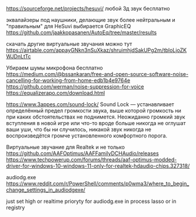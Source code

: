 https://sourceforge.net/projects/hesuvi/ любой 3д звук бесплатно

эквалайзеры под наушники, делающие звук более нейтральным и "правильным" для HeSuvi выбирается GraphicEQ
https://github.com/jaakkopasanen/AutoEq/tree/master/results

скачать другие виртуальные звучания можно тут
https://airtable.com/appayGNkn3nSuXkaz/shruimhjdSakUPg2m/tbloLjoZKWJDnLtTc

Убираем шумы микрофона бесплатно
https://medium.com/@bssankaran/free-and-open-source-software-noise-cancelling-for-working-from-home-edb1b4e9764e
https://github.com/werman/noise-suppression-for-voice
https://equalizerapo.com/download.html

https://www.3appes.com/sound-lock/
Sound Lock — устанавливает определённый предел громкости звука, выше которой громкость ни при каких обстоятельствах не поднимется. Неожиданно громкий звук вступления в новой игре или что-то вроде больше никогда не оглушат ваши уши, что бы ни случилось, никакой звук никогда не воспроизведётся громче установленного комфортного порога.


Виртуальные звучание для Realtek и не только
https://github.com/AAFOptimus/AAFFamilyDCHAudio/releases
https://www.techpowerup.com/forums/threads/aaf-optimus-modded-driver-for-windows-10-windows-11-only-for-realtek-hdaudio-chips.327318/


audiodg.exe
https://www.reddit.com/r/PowerShell/comments/p0wma3/where_to_begin_change_settings_in_audiodgexe/

just set high or realtime prioryty for audiodg.exe in process lasso or in registry